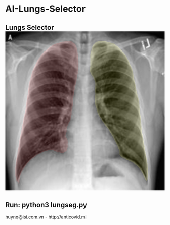 # AI-Lungs-Selector
Lungs Selector<br>
![Sau](https://github.com/huyremy/AI-LungSelector/blob/main/test.png)
-----------
Run: python3 lungseg.py
-----------
huynq@isi.com.vn - http://anticovid.ml
